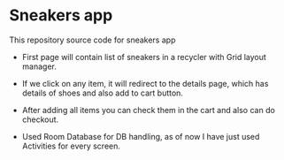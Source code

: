 # Sneakers app


This repository source code for sneakers app

* First page will contain list of sneakers in a recycler with Grid layout manager.
* If we click on any item, it will redirect to the details page, which has details of shoes and also add to cart button.
* After adding all items you can check them in the cart and also can do checkout.


* Used Room Database for DB handling, as of now I have just used Activities for every screen.

